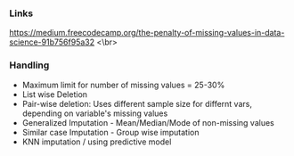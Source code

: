 ### Links
https://medium.freecodecamp.org/the-penalty-of-missing-values-in-data-science-91b756f95a32 <\br>

### Handling
* Maximum limit for number of missing values = 25-30%
* List wise Deletion
* Pair-wise deletion: Uses different sample size for differnt vars, depending on variable's missing values
* Generalized Imputation - Mean/Median/Mode of non-missing values
* Similar case Imputation - Group wise imputation 
* KNN imputation / using predictive model







